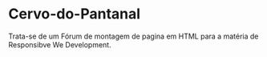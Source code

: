 # Cervo-do-Pantanal
Trata-se de um Fórum de montagem de pagina em HTML para a matéria de Responsibve We Development.
